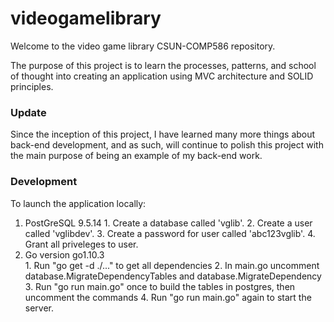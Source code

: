 # videogamelibrary

Welcome to the video game library CSUN-COMP586 repository.

The purpose of this project is to learn the processes, patterns, and
school of thought into creating an application using MVC architecture and SOLID principles.

### Update
Since the inception of this project, I have learned many more things about back-end 
development, and as such, will continue to polish this project with the main purpose of
being an example of my back-end work.

### Development 
To launch the application locally:
  1.  PostGreSQL 9.5.14
    1.  Create a database called 'vglib'.
    2.  Create a user called 'vglibdev'.
    3.  Create a password for user called 'abc123vglib'.
    4.  Grant all priveleges to user.
  2.  Go version go1.10.3    
    1.  Run "go get -d ./..." to get all dependencies
    2.  In main.go uncomment database.MigrateDependencyTables and database.MigrateDependency
    3.  Run "go run main.go" once to build the tables in postgres, then uncomment the commands
    4.  Run "go run main.go" again to start the server.    
